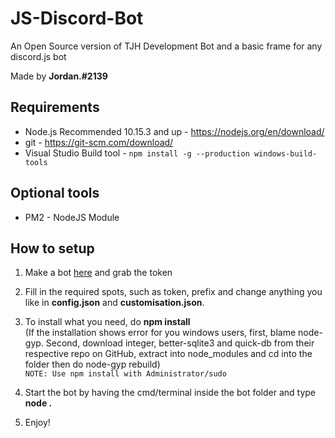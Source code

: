 # JS-Discord-Bot
An Open Source version of TJH Development Bot and a basic frame for any discord.js bot

Made by **Jordan.#2139**

## Requirements
- Node.js Recommended 10.15.3 and up - https://nodejs.org/en/download/
- git - https://git-scm.com/download/
- Visual Studio Build tool - `npm install -g --production windows-build-tools`

## Optional tools
- PM2 - NodeJS Module

## How to setup
1. Make a bot [here](https://discordapp.com/developers/applications/me) and grab the token

2. Fill in the required spots, such as token, prefix and change anything you like in **config.json** and **customisation.json**.

3. To install what you need, do **npm install**<br>
(If the installation shows error for you windows users, first, blame node-gyp. Second, download integer, better-sqlite3 and quick-db from their respective repo on GitHub, extract into node_modules and cd into the folder then do node-gyp rebuild)<br>
`NOTE: Use npm install with Administrator/sudo`

4. Start the bot by having the cmd/terminal inside the bot folder and type **node .**

5. Enjoy!